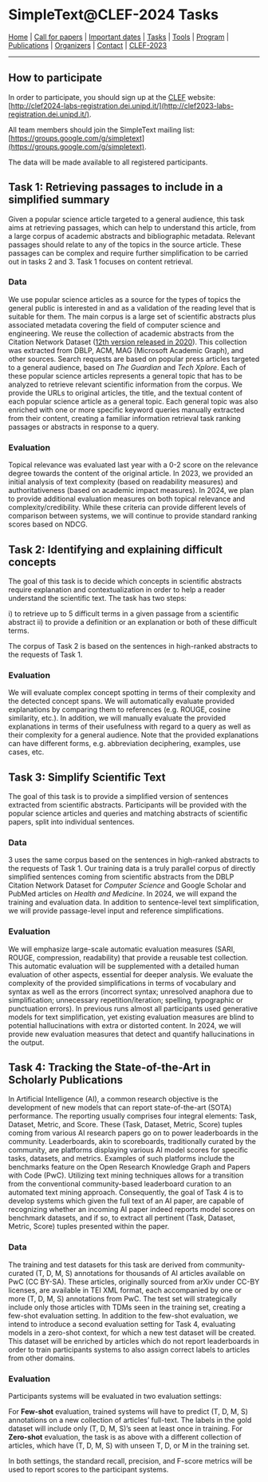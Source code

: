 # SimpleText@CLEF-2024 Tasks

[Home](../) | [Call for papers](../en/CFP.md) | [Important dates](../en/dates.md) | [Tasks](../en/tasks.md)  | [Tools](../en/tools.md) | 
[Program](../en/program.md) | [Publications](../en/publications.md) | [Organizers](../en/organizers.md) | [Contact](../en/contact.md) | [CLEF-2023](https://simpletext-project.com/2023/clef/)

---
## How to participate
In order to participate, you should sign up at the [CLEF](https://clef2024.clef-initiative.eu/index.php) website: [http://clef2024-labs-registration.dei.unipd.it/](http://clef2023-labs-registration.dei.unipd.it/). 

All team members should join the SimpleText mailing list:
[https://groups.google.com/g/simpletext](https://groups.google.com/g/simpletext). 

The data will be made available to all registered participants.

## Task 1: Retrieving passages to include in a simplified summary

Given a popular science article targeted to a general audience, this task aims at retrieving passages, which can help to understand this article, from a large corpus of academic abstracts and bibliographic metadata. Relevant passages should relate to any of the topics in the source article. These passages can be complex and require further simplification to be carried out in tasks 2 and 3. Task 1 focuses on content retrieval.

### Data
We use popular science articles as a source for the types of topics the general public is interested in and as a validation of the reading level that is suitable for them. The main corpus is a large set of scientific abstracts plus associated metadata covering the field of computer science and engineering. We reuse the collection of academic abstracts from the Citation Network Dataset ([12th version released in 2020](https://www.aminer.cn/citation)). This collection was extracted from DBLP, ACM, MAG (Microsoft Academic Graph), and other sources. Search requests are based on popular press articles targeted to a general audience, based on _The Guardian_ and _Tech Xplore_. Each of these popular science articles represents a general topic that has to be analyzed to retrieve relevant scientific information from the corpus. We provide the URLs to original articles, the title, and the textual content of each popular science article as a general topic. Each general topic was also enriched with one or more specific keyword queries manually extracted from their content, creating a familiar information retrieval task ranking passages or abstracts in response to a query.

### Evaluation
Topical relevance was evaluated last year with a 0-2 score on the relevance degree towards the content of the original article. In 2023, we provided an initial analysis of text complexity (based on readability measures) and authoritativeness (based on academic impact measures). In 2024, we plan to provide additional evaluation measures on both topical relevance and complexity/credibility. While these criteria can provide different levels of comparison between systems, we will continue to provide standard ranking scores based on NDCG.

## Task 2: Identifying and explaining difficult concepts

The goal of this task is to decide which concepts in scientific abstracts require explanation and contextualization in order to help a reader understand the scientific text. The task has two steps: 

i) to retrieve up to 5 difficult terms in a given passage from a scientific abstract
ii) to provide a definition or an explanation or both of these difficult terms.

The corpus of Task 2 is based on the sentences in high-ranked abstracts to the requests of Task 1.

### Evaluation
We will evaluate complex concept spotting in terms of their complexity and the detected concept spans. We will automatically evaluate provided explanations by comparing them to references (e.g. ROUGE, cosine similarity, etc.). In addition, we will manually evaluate the provided explanations in terms of their usefulness with regard to a query as well as their complexity for a general audience. Note that the provided explanations can have different forms, e.g. abbreviation deciphering, examples, use cases, etc.

## Task 3: Simplify Scientific Text

The goal of this task is to provide a simplified version of sentences extracted from scientific abstracts. Participants will be provided with the popular science articles and queries and matching abstracts of scientific papers, split into individual sentences.

### Data
3 uses the same corpus based on the sentences in high-ranked abstracts to the requests of Task 1. Our training data is a truly parallel corpus of directly simplified sentences coming from scientific abstracts from the DBLP Citation Network Dataset for _Computer Science_ and Google Scholar and PubMed articles on _Health and Medicine_. In 2024, we will expand the training and evaluation data. In addition to sentence-level text simplification, we will provide passage-level input and reference simplifications.

### Evaluation
We will emphasize large-scale automatic evaluation measures (SARI, ROUGE, compression, readability) that provide a reusable test collection. This automatic evaluation will be supplemented with a detailed human evaluation of other aspects, essential for deeper analysis. We evaluate the complexity of the provided simplifications in terms of vocabulary and syntax as well as the errors (incorrect syntax; unresolved anaphora due to simplification; unnecessary repetition/iteration; spelling, typographic or punctuation errors). In previous runs almost all participants used generative models for text simplification, yet existing evaluation measures are blind to potential hallucinations with extra or distorted content. In 2024, we will provide new evaluation measures that detect and quantify hallucinations in the output.

## Task 4: Tracking the State-of-the-Art in Scholarly Publications
In Artificial Intelligence (AI), a common research objective is the development of new models that can report state-of-the-art (SOTA) performance. The reporting usually comprises four integral elements: Task, Dataset, Metric, and Score. These (Task, Dataset, Metric, Score) tuples coming from various AI research papers go on to power leaderboards in the community. Leaderboards, akin to scoreboards, traditionally curated by the community, are platforms displaying various AI model scores for specific tasks, datasets, and metrics. Examples of such platforms include the benchmarks feature on the Open Research Knowledge Graph and Papers with Code (PwC). Utilizing text mining techniques allows for a transition from the conventional community-based leaderboard curation to an automated text mining approach. Consequently, the goal of Task 4 is to develop systems which given the full text of an AI paper, are capable of recognizing whether an incoming AI paper indeed reports model scores on benchmark datasets, and if so, to extract all pertinent (Task, Dataset, Metric, Score) tuples presented within the paper.

### Data
The training and test datasets for this task are derived from community-curated (T, D, M, S) annotations for thousands of AI articles available on PwC (CC BY-SA). These articles, originally sourced from arXiv under CC-BY licenses, are available in TEI XML format, each accompanied by one or more (T, D, M, S) annotations from PwC. The test set will strategically include only those articles with TDMs seen in the
training set, creating a few-shot evaluation setting. In addition to the few-shot evaluation, we intend to introduce a second evaluation setting for Task 4, evaluating models in a zero-shot context, for which a new test dataset will be created. This dataset will be enriched by articles which do not report leaderboards in order to train participants systems to also assign correct labels to articles from other domains.

### Evaluation
Participants systems will be evaluated in two evaluation settings:

For __Few-shot__ evaluation, trained systems will have to predict (T, D, M, S) annotations on a new collection of articles’ full-text. The labels in the gold dataset will include only (T, D, M, S)’s seen at least once in training.
For __Zero-shot__ evaluation, the task is as above with a different collection of articles, which have (T, D, M, S) with unseen T, D, or M in the training set.

In both settings, the standard recall, precision, and F-score metrics will be used to report scores to the participant systems.
